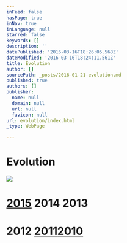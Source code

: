 ```yaml
---
inFeed: false
hasPage: true
inNav: true
inLanguage: null
starred: false
keywords: []
description: ''
datePublished: '2016-03-16T18:26:05.568Z'
dateModified: '2016-03-16T18:24:11.561Z'
title: Evolution
author: []
sourcePath: _posts/2016-01-21-evolution.md
published: true
authors: []
publisher:
  name: null
  domain: null
  url: null
  favicon: null
url: evolution/index.html
_type: WebPage

---
```

# Evolution
![](https://the-grid-user-content.s3-us-west-2.amazonaws.com/8d4f1233-6897-4df8-b65f-fc2b91e522ce.jpg)

[][0]

# [2015][1] 2014     2013     

# 2012    [2011][2][2010][3]

[0]: null
[1]: http://thecreationist.us/new-work/
[2]: http://thecreationist.us/2011/
[3]: http://thecreationist.us/2010/